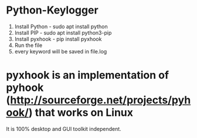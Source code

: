 # Python-Keylogger
1. Install Python - sudo apt install python
2. Install PIP - sudo apt install python3-pip
3. Install pyxhook - pip install pyxhook
4. Run the file
5. every keyword will be saved in file.log




# pyxhook is an implementation of pyhook (http://sourceforge.net/projects/pyhook/) that works on Linux

It is 100% desktop and GUI toolkit independent. 

